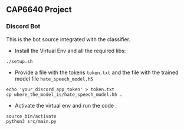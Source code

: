 ## CAP6640 Project

### Discord Bot

This is the bot source integrated with the classifier.

- Install the Virtual Env and all the required libs:
```shell script
./setup.sh
```

- Provide a file with the tokens `token.txt` and the file with the trained model file `hate_speech_model.h5`
```shell script
echo 'your_discord_app_token' > token.txt
cp where_the_model_is/hate_speech_model.h5 .
```

- Activate the virtual env and run the code :
```shell script
source bin/activate
python3 src/main.py
```
